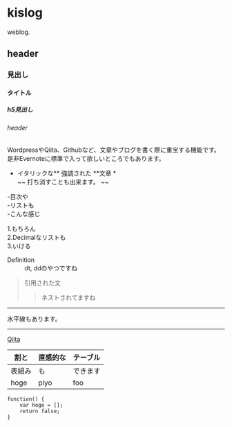 # kislog
weblog.

## header
### 見出し
#### タイトル
##### h5見出し
###### header

WordpressやQiita、Githubなど、文章やブログを書く際に重宝する機能です。  
是非Evernoteに標準で入って欲しいところでもあります。


* イタリックな** 強調された **文章 *  
~~ 打ち消すことも出来ます。 ~~  

-目次や  
-リストも  
-こんな感じ  

1.もちろん  
2.Decimalなリストも  
3.いける  

<dl>
	<dt>Definition</dt>
	<dd>dt, ddのやつですね</dd>
</dl>

>引用された文
>>ネストされてますね

***

水平線もあります。

***

[Qiita](http://qiita.com/Qiita/items/c686397e4a0f4f11683d)



|割と|直感的な|テーブル|
|--|--|--|
|表組み|も|できます|
|hoge|piyo|foo|

	function() {
		var hoge = [];
		return false;
	}